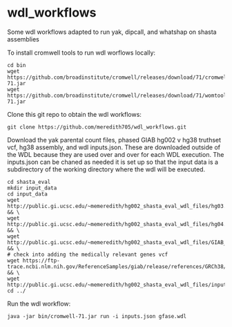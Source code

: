 # wdl_workflows

Some wdl workflows adapted to run yak, dipcall, and whatshap on shasta assemblies

To install cromwell tools to run wdl worflows locally:
```
cd bin
wget https://github.com/broadinstitute/cromwell/releases/download/71/cromwell-71.jar
wget https://github.com/broadinstitute/cromwell/releases/download/71/womtool-71.jar
```
Clone this git repo to obtain the wdl workflows:
```
git clone https://github.com/meredith705/wdl_workflows.git
```
Download the yak parental count files, phased GIAB hg002 v hg38 truthset vcf, hg38 assembly, and wdl inputs.json. These are downloaded outside of the WDL because they are used over and over for each WDL execution. 
The inputs.json can be chaned as needed it is set up so that the input data is a subdirectory of the working directory where the wdl will be executed.
```
cd shasta_eval
mkdir input_data
cd input_data
wget http://public.gi.ucsc.edu/~memeredith/hg002_shasta_eval_wdl_files/hg03.hiseq.k31.pe.yak && \
wget http://public.gi.ucsc.edu/~memeredith/hg002_shasta_eval_wdl_files/hg04.hiseq.k31.pe.yak && \
wget http://public.gi.ucsc.edu/~memeredith/hg002_shasta_eval_wdl_files/GIAB_HG002_GRCh38_1_22_v4.2.1_phased.vcf && \
# check into adding the medically relevant genes vcf
wget https://ftp-trace.ncbi.nlm.nih.gov/ReferenceSamples/giab/release/references/GRCh38/GCA_000001405.15_GRCh38_no_alt_analysis_set_maskedGRC_exclusions_v2.fasta.gz && \
wget http://public.gi.ucsc.edu/~memeredith/hg002_shasta_eval_wdl_files/inputs.json
cd ../
```

Run the wdl workflow:
```
java -jar bin/cromwell-71.jar run -i inputs.json gfase.wdl
```


